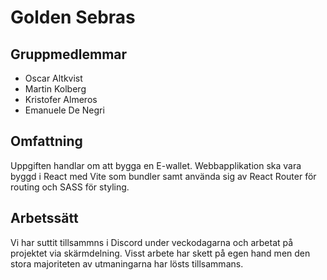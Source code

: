 # Golden Sebras

## Gruppmedlemmar

- Oscar Altkvist
- Martin Kolberg
- Kristofer Almeros
- Emanuele De Negri

## Omfattning

Uppgiften handlar om att bygga en E-wallet. Webbapplikation ska vara byggd i React med Vite som bundler samt använda sig av React Router för routing och SASS för styling.

## Arbetssätt

Vi har suttit tillsammns i Discord under veckodagarna och arbetat på projektet via skärmdelning. Visst arbete har skett på egen hand men den stora majoriteten av utmaningarna har lösts tillsammans.
